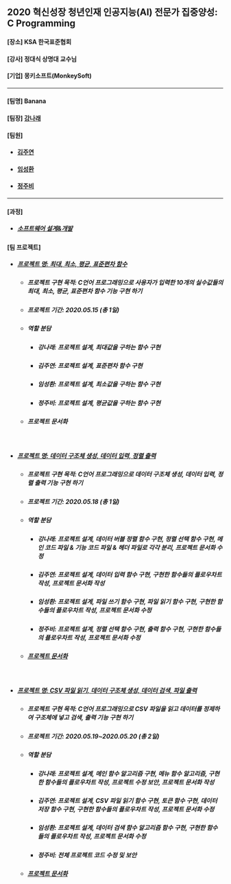 ## 2020 혁신성장 청년인재 인공지능(AI) 전문가 집중양성: C Programming
<h4>[장소] KSA 한국표준협회</h4>
<h4>[강사] 정대식 상명대 교수님</h4>
<h4>[기업] 몽키소프트(MonkeySoft)</h4>
<hr>
<h4>[팀명] Banana </h4>
<h4>[팀장] <a href = "https://github.com/kang-hana" > 강나래</a></h4>
  <h4>[팀원]</h4>
  <ul>
  <li>
    <h4><a href="https://github.com/jysaa5">김주연</a></h4>
  </li>
    <li>
    <h4><a href="https://github.com/SeongHwan-Lim">임성환</a></h4>
  </li>
    <li>
    <h4><a href="https://github.com/JoobeeJung">정주비</a></h4>
  </li>
  </ul>
  <hr>
<h4>[과정]</h4>
<ul>
  <li>
    <h5><a href="https://github.com/ksa-banana/C_Language/blob/master/Software_Design_And_Development_Process.md">소프트웨어 설계&개발</a></h5>
  </li>
  </ul>
<h4>[팀 프로젝트]</h4>
<ul>
  <li>
    <h5><a href ="https://github.com/ksa-banana/C_Language/tree/master/TeamProject_20200515/version_1.0">프로젝트 명: 최대, 최소, 평균, 표준편차 함수</a></h5>
  <ul>
    <li><h5>프로젝트 구현 목적: C언어 프로그래밍으로 사용자가 입력한 10개의 실수값들의 최대, 최소, 평균, 표준편차 함수 기능 구현 하기</h5></li>
    <li><h5>프로젝트 기간: 2020.05.15 (총 1일)</h5></li>
    <li><h5>역할 분담</h5></li>
    <ul>
      <li><h5>강나래: 프로젝트 설계, 최대값을 구하는 함수 구현</h5></li>
      <li><h5>김주연: 프로젝트 설계, 표준편차 함수 구현</h5></li>
      <li><h5>임성환: 프로젝트 설계, 최소값을 구하는 함수 구현</h5></li>
      <li><h5>정주비: 프로젝트 설계, 평균값을 구하는 함수 구현</h5></li>
    </ul>
    <li><h5>프로젝트 문서화</h5></li>
    </ul>
  </li>
  <br>
  
  <li>
    <h5><a href ="https://github.com/ksa-banana/C_Language/tree/master/TeamProject_20200518/version_1.0">프로젝트 명: 데이터 구조체 생성, 데이터 입력, 정렬 출력</a></h5>
 <ul>
    <li><h5>프로젝트 구현 목적: C언어 프로그래밍으로 데이터 구조체 생성, 데이터 입력, 정렬 출력 기능 구현 하기</h5></li>
    <li><h5>프로젝트 기간: 2020.05.18 (총 1일)</h5></li>
    <li><h5>역할 분담</h5></li>
    <ul>
      <li><h5>강나래: 프로젝트 설계, 데이터 버블 정렬 함수 구현, 정렬 선택 함수 구현, 메인 코드 파일 & 기능 코드 파일 & 헤더 파일로 각각 분리, 프로젝트 문서화 수정</h5></li>
      <li><h5>김주연: 프로젝트 설계, 데이터 입력 함수 구현, 구현한 함수들의 플로우차트 작성, 프로젝트 문서화 작성</h5></li>
      <li><h5>임성환: 프로젝트 설계, 파일 쓰기 함수 구현, 파일 읽기 함수 구현, 구현한 함수들의 플로우차트 작성, 프로젝트 문서화 수정</h5></li>
      <li><h5>정주비: 프로젝트 설계, 정렬 선택 함수 구현, 출력 함수 구현, 구현한 함수들의 플로우차트 작성, 프로젝트 문서화 수정</h5></li>
    </ul>
    <li><h5><a href ="https://github.com/ksa-banana/C_Programming/blob/master/TeamProject_20200518/document/TeamProject_DOC.md">프로젝트 문서화</a></h5></li>
    </ul>
 </li>
 <br>
 
  <li>
   <h5><a href ="https://github.com/ksa-banana/C_Language/tree/master/TeamProject_20200519/version_1.1">프로젝트 명: CSV 파일 읽기, 데이터 구조체 생성, 데이터 검색, 파일 출력 </a></h5>
  <ul>
    <li><h5>프로젝트 구현 목적: C언어 프로그래밍으로 CSV 파일을 읽고 데이터를 정제하여 구조체에 넣고 검색, 출력 기능 구현 하기</h5></li>
    <li><h5>프로젝트 기간: 2020.05.19~2020.05.20 (총 2일)</h5></li>
    <li><h5>역할 분담</h5></li>
    <ul>
      <li><h5>강나래: 프로젝트 설계, 메인 함수 알고리즘 구현, 메뉴 함수 알고리즘, 구현한 함수들의 플로우차트 작성, 프로젝트 수정 보안, 프로젝트 문서화 작성</h5></li>
      <li><h5>김주연: 프로젝트 설계, CSV 파일 읽기 함수 구현, 토큰 함수 구현, 데이터 저장 함수 구현, 구현한 함수들의 플로우차트 작성, 프로젝트 문서화 수정</h5></li>
      <li><h5>임성환: 프로젝트 설계, 데이터 검색 함수 알고리즘 함수 구현, 구현한 함수들의 플로우차트 작성, 프로젝트 문서화 수정 </h5></li>
      <li><h5>정주비: 전체 프로젝트 코드 수정 및 보안</h5></li>
    </ul>
    <li><h5><a href ="https://github.com/ksa-banana/C_Programming/blob/master/TeamProject_20200519/document/TeamProject_DOC.md">프로젝트 문서화</a></h5></li>
    </ul>
  </li>
  </ul>
